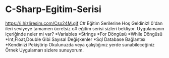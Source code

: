# C-Sharp-Egitim-Serisi
https://i.hizliresim.com/Csx24M.gif
C# Eğitim Serilerine Hoş Geldiniz!
0'dan ileri seviyeye tamamen ücretsiz c# eğitim serisi sizleri bekliyor.
Uygulamanın içeriğinde neler mi var?
*Variables
*Strings
*For Döngüsü
*While Döngüsü
*İnt,Float,Double Gibi Sayısal Değişkenler
*Sql Database Bağlantısı
*Kendinizi Pekiştirip Okulunuzda veya çalıştığınız yerde sunabileceğiniz Örnek Uygulamarı sizlere sunuyorum.

